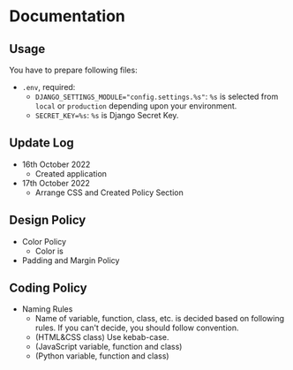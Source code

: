 # Documentation

## Usage
You have to prepare following files:
- `.env`, required:
  - `DJANGO_SETTINGS_MODULE="config.settings.%s"`: `%s` is selected from `local` or `production` depending upon your environment.
  - `SECRET_KEY=%s`: `%s` is Django Secret Key.

## Update Log
- 16th October 2022
  - Created application
- 17th October 2022
  - Arrange CSS and Created Policy Section

## Design Policy
- Color Policy
  - Color is 
- Padding and Margin Policy

## Coding Policy
- Naming Rules
  - Name of variable, function, class, etc. is decided based on following rules. If you can't decide, you should follow convention.
  - (HTML&CSS class) Use kebab-case.
  - (JavaScript variable, function and class)
  - (Python variable, function and class)